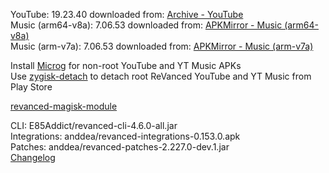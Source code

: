 YouTube: 19.23.40
downloaded from: [Archive - YouTube](https://archive.org/download/jhc-apks/apks/com.google.android.youtube)  
Music (arm64-v8a): 7.06.53
downloaded from: [APKMirror - Music (arm64-v8a)](https://www.apkmirror.com/apk/google-inc/youtube-music/youtube-music-7-06-53-release/youtube-music-7-06-53-android-apk-download/)  
Music (arm-v7a): 7.06.53
downloaded from: [APKMirror - Music (arm-v7a)](https://www.apkmirror.com/apk/google-inc/youtube-music/youtube-music-7-06-53-release/youtube-music-7-06-53-2-android-apk-download/)  

Install [Microg](https://github.com/ReVanced/GmsCore/releases) for non-root YouTube and YT Music APKs  
Use [zygisk-detach](https://github.com/j-hc/zygisk-detach) to detach root ReVanced YouTube and YT Music from Play Store  

[revanced-magisk-module](https://github.com/E85Addict/revanced-magisk-module)
  
CLI: E85Addict/revanced-cli-4.6.0-all.jar  
Integrations: anddea/revanced-integrations-0.153.0.apk  
Patches: anddea/revanced-patches-2.227.0-dev.1.jar  
[Changelog](https://github.com/anddea/revanced-patches/releases/tag/v2.227.0-dev.1)  
